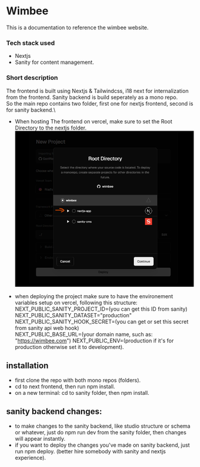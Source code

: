 # Wimbee

This is a documentation to reference the wimbee website.

### Tech stack used

- Nextjs
- Sanity for content management.

### Short description

The frontend is built using Nextjs & Tailwindcss, i18 next for internalization from the frontend.
Sanity backend is build seperately as a mono repo.\
So the main repo contains two folder, first one for nextjs frontend, second is for sanity backend.\

- When hosting The frontend on vercel, make sure to set the Root Directory to the nextjs folder.
  ![Image for setting the root directoy when deploying on vercel](/nextjs-app/public/images/vercel1.png)

- when deploying the project make sure to have the environement variables setup on vercel, following this structure:
  NEXT_PUBLIC_SANITY_PROJECT_ID=(you can get this ID from sanity)\
  NEXT_PUBLIC_SANITY_DATASET="production"\
  NEXT_PUBLIC_SANITY_HOOK_SECRET=(you can get or set this secret from sanity api web hook)\
  NEXT_PUBLIC_BASE_URL=(your domain name, such as: "https://wimbee.com")
  NEXT_PUBLIC_ENV=(production if it's for production otherwise set it to development).

## installation

- first clone the repo with both mono repos (folders).
- cd to next frontend, then run npm install.
- on a new terminal: cd to sanity folder, then npm install.

## sanity backend changes:

- to make changes to the sanity backend, like studio structure or schema or whatever, just do npm run dev from the sanity folder, then changes will appear instantly.
- if you want to deploy the changes you've made on sanity backend, just run npm deploy. (better hire somebody with sanity and nextjs experience).

